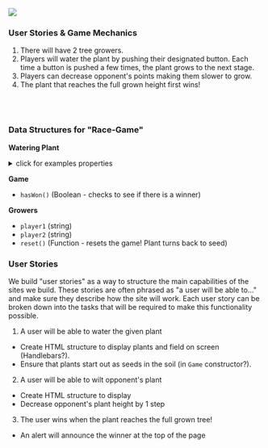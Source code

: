 <!--
Creator: <Name>
Location: SF
-->

![](https://ga-dash.s3.amazonaws.com/production/assets/logo-9f88ae6c9c3871690e33280fcf557f33.png)

### User Stories & Game Mechanics
1. There will have 2 tree growers.
2. Players will water the plant by pushing their designated button. Each time a button is pushed a few times, the plant grows to the next stage.
3. Players can decrease opponent's points making them slower to grow.
4. The plant that reaches the full grown height first wins!

<br>
<br>

### Data Structures for "Race-Game"
**Watering Plant**
<details><summary>click for examples properties</summary>
  - `P-key` (Function - constructor; once pushed, the image of the plant grows by a certain height)
  - `M-key` (Function - constructor; can decrease opponent's plant by one point)
  - `W-key` (Function - Function - constructor; once pushed, the image of the plant grows by a certain height)
  - `C-key` (Function - constructor; can decrease opponent's plant by one point);
</details>

**Game**
  - `hasWon()` (Boolean - checks to see if there is a winner)

**Growers**
  - `player1` (string)
  - `player2` (string)
  - `reset()` (Function - resets the game! Plant turns back to seed)

### User Stories

We build "user stories" as a way to structure the main capabilities of the sites we build. These stories are often phrased as "a user will be able to..." and make sure they describe how the site will work. Each user story can be broken down into the tasks that will be required to make this functionality possible.

1. A user will be able to water the given plant
  * Create HTML structure to display plants and field on screen (Handlebars?).
  * Ensure that plants start out as seeds in the soil (in `Game` constructor?).

2. A user will be able to wilt opponent's plant
  * Create HTML structure to display
  * Decrease opponent's plant height by 1 step

3. The user wins when the plant reaches the full grown tree!
  * An alert will announce the winner at the top of the page

